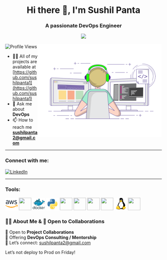 <h1 align="center">Hi there 👋, I'm Sushil Panta</h1>

<h3 align="center">A passionate DevOps Engineer </h3>

<p align="center">
  <a href="https://github.com/sushilpanta1">
  </a>
  <a href="https://www.linkedin.com/in/sushil-panta-1346ab231/">
    <img src="https://img.shields.io/badge/LinkedIn-Sushil%20Panta-blue?logo=linkedin&style=flat-square" />
  </a>
</p>

<img align="right" alt="Coding" width="400" src="https://raw.githubusercontent.com/devSouvik/devSouvik/master/gif3.gif">

<p align="left">
  <img src="https://komarev.com/ghpvc/?username=sushilpanta1&label=Profile%20views&color=0e75b6&style=flat" alt="Profile Views" />
</p>

- 👨‍💻 All of my projects are available at [https://github.com/sushilpanta1](https://github.com/sushilpanta1)  
- 💬 Ask me about **DevOps**  
- 📫 How to reach me **sushilpanta2@gmail.com**

---

<h3 align="left">Connect with me:</h3>
<p align="left">
  <a href="https://www.linkedin.com/in/sushil-panta-1346ab231/" target="blank"><img align="center" src="https://raw.githubusercontent.com/rahuldkjain/github-profile-readme-generator/master/src/images/icons/Social/linked-in-alt.svg" alt="LinkedIn" height="30" width="40" /></a>
</p>

---

<h3 align="left">Tools:</h3>
<p align="left">
  <img src="https://raw.githubusercontent.com/devicons/devicon/master/icons/amazonwebservices/amazonwebservices-original-wordmark.svg" width="40" height="40"/>
  <img src="https://www.vectorlogo.zone/logos/microsoft_azure/microsoft_azure-icon.svg" width="40" height="40"/>
  <img src="https://raw.githubusercontent.com/devicons/devicon/master/icons/docker/docker-original-wordmark.svg" width="40" height="40"/>
  <img src="https://raw.githubusercontent.com/devicons/devicon/master/icons/python/python-original.svg" width="40" height="40"/>
  <img src="https://www.vectorlogo.zone/logos/git-scm/git-scm-icon.svg" width="40" height="40"/>
  <img src="https://www.vectorlogo.zone/logos/grafana/grafana-icon.svg" width="40" height="40"/>
  <img src="https://www.vectorlogo.zone/logos/jenkins/jenkins-icon.svg" width="40" height="40"/>
  <img src="https://www.vectorlogo.zone/logos/kubernetes/kubernetes-icon.svg" width="40" height="40"/>
  <img src="https://raw.githubusercontent.com/devicons/devicon/master/icons/linux/linux-original.svg" width="40" height="40"/>
  <img src="https://www.vectorlogo.zone/logos/getpostman/getpostman-icon.svg" width="40" height="40"/>
</p>



### 👨‍💼 About Me & 🤝 Open to Collaborations
 
🤝 Open to **Project Collaborations**  
💼 Offering **DevOps Consulting / Mentorship**  
📧 Let’s connect: sushilpanta2@gmail.com



Let’s not deploy to Prod on Friday!
